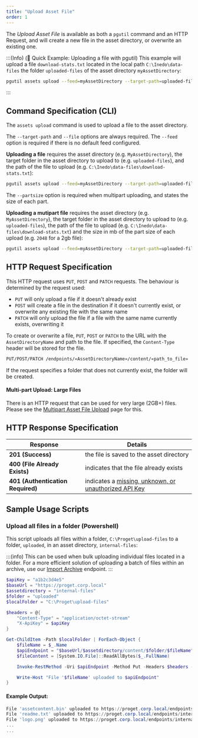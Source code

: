 ```yaml
---
title: "Upload Asset File"
order: 1
---
```


The *Upload Asset File* is available as both a `pgutil` command and an HTTP Request, and will create a new file in the asset directory, or overwrite an existing one.

:::(Info) (🚀 Quick Example: Uploading a file with pgutil)
This example will upload a file `download-stats.txt` located in the local path `C:\Inedo\data-files` the folder `uploaded-files` of the asset directory `myAssetDirectory`:

```bash
pgutil assets upload --feed=myAssetDirectory --target-path=uploaded-files/download-stats.txt --file=C:\Inedo\data-files\download-stats.txt
```
:::

## Command Specification (CLI)
The `assets upload` command is used to upload a file to the asset directory.

The `--target-path` and `--file` options are always required. The `--feed` option is required if there is no default feed configured. 

**Uploading a file** requires the asset directory (e.g. `MyAssetDirectory`), the target folder in the asset directory to upload to (e.g. `uploaded-files`), and the path of the file to upload (e.g. `C:\Inedo\data-files\download-stats.txt`):

```bash
pgutil assets upload --feed=myAssetDirectory --target-path=uploaded-files/download-stats.txt --file=C:\Inedo\data-files\download-stats.txt
```

The `--partsize` option is required when multipart uploading, and states the size of each part. 

**Uploading a mutipart file** requires the asset directory (e.g. `MyAssetDirectory`), the target folder in the asset directory to upload to (e.g. `uploaded-files`), the path of the file to upload (e.g. `C:\Inedo\data-files\download-stats.txt`) and the size in mb of the part size of each upload (e.g. `2048` for a 2gb file):

```bash
pgutil assets upload --feed=myAssetDirectory --target-path=uploaded-files/download-stats.txt --file=C:\Inedo\data-files\download-stats.txt --partsize=2048
```

## HTTP Request Specification
This HTTP request uses `PUT`, `POST` and `PATCH` requests. The behaviour is determined by the request used:

* `PUT` will only upload a file if it doesn't already exist
* `POST` will create a file in the destination if it doesn't currently exist, or overwrite any existing file with the same name
* `PATCH` will only upload the file if a file with the same name currently exists, overwriting it

To create or overwrite a file, `PUT`, `POST` or `PATCH` to the URL with the `AssetDirectoryName` and path to the file.  If specified, the `Content-Type` header will be stored for the file.

```bash
PUT/POST/PATCH /endpoints/«AssetDirectoryName»/content/«path_to_file»
```

If the request specifies a folder that does not currently exist, the folder will be created.

#### Multi-part Upload: Large Files
There is an HTTP request that can be used for very large (2GB+) files. Please see the [Multipart Asset File Upload](/docs/proget/api/assets/files/upload/multipart) page for this.

## HTTP Response Specification

| Response | Details |
| --- | --- |
| **201 (Success)** | the file is saved to the asset directory |
| **400 (File Already Exists)** | indicates that the file already exists |
| **401 (Authentication Required)** | indicates a [missing, unknown, or unauthorized API Key](/docs/proget/api/assets#authentication) |

## Sample Usage Scripts

### Upload all files in a folder (Powershell)
This script uploads all files within a folder, `C:\Proget\upload-files` to a folder, `uploaded`, in an asset directory, `internal-files`:

:::(info)
This can be used when bulk uploading individual files located in a folder. For a more efficient solution of uploading a batch of files within an archive, use our [Import Archive](/docs/proget/api/assets/folders/import) endpoint.
:::

```powershell
$apiKey = "a1b2c3d4e5"
$baseUrl = "https://proget.corp.local"
$assetdirectory = "internal-files"
$folder = "uploaded"
$localFolder = "C:\Proget\upload-files"

$headers = @{
    "Content-Type" = "application/octet-stream"
    "X-ApiKey" = $apiKey
}

Get-ChildItem -Path $localFolder | ForEach-Object {
    $fileName = $_.Name
    $apiEndpoint = "$baseUrl/$assetdirectory/content/$folder/$fileName"
    $fileContent = [System.IO.File]::ReadAllBytes($_.FullName)

    Invoke-RestMethod -Uri $apiEndpoint -Method Put -Headers $headers -Body $fileContent -ContentType "application/octet-stream"

    Write-Host "File '$fileName' uploaded to $apiEndpoint"
}
```

#### Example Output:

```powershell
File 'assetcontent.bin' uploaded to https://proget.corp.local/endpoints/internal-files/content/uploaded/assetcontent.bin
File 'readme.txt' uploaded to https://proget.corp.local/endpoints/internal-files/content/uploaded/readme.txt
File 'logo.png' uploaded to https://proget.corp.local/endpoints/internal-files/content/uploaded/logo.png
...
...
```